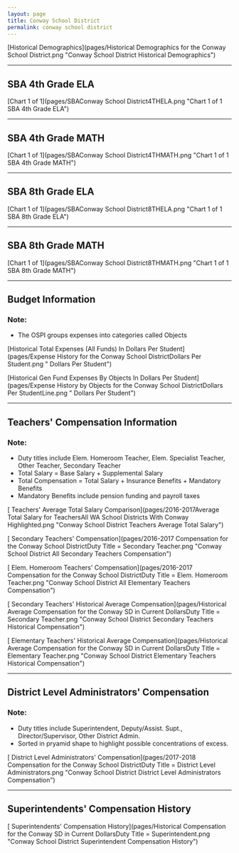 ```yaml
---
layout: page
title: Conway School District
permalink: conway school district
---
```



[Historical Demographics](pages/Historical Demographics for the Conway School District.png "Conway School District Historical Demographics")

___

## SBA 4th Grade ELA

[Chart 1 of 1](pages/SBAConway School District4THELA.png "Chart 1 of 1 SBA 4th Grade ELA")


___

## SBA 4th Grade MATH

[Chart 1 of 1](pages/SBAConway School District4THMATH.png "Chart 1 of 1 SBA 4th Grade MATH")


___

## SBA 8th Grade ELA

[Chart 1 of 1](pages/SBAConway School District8THELA.png "Chart 1 of 1 SBA 8th Grade ELA")


___

## SBA 8th Grade MATH

[Chart 1 of 1](pages/SBAConway School District8THMATH.png "Chart 1 of 1 SBA 8th Grade MATH")


___

## Budget Information
### Note:
- The OSPI groups expenses into categories called Objects

[Historical Total Expenses (All Funds) In Dollars Per Student](pages/Expense History for the Conway School DistrictDollars Per Student.png " Dollars Per Student")

[Historical Gen Fund Expenses By Objects In Dollars Per Student](pages/Expense History by Objects for the Conway School DistrictDollars Per StudentLine.png " Dollars Per Student")


___

## Teachers' Compensation Information
### Note:
- Duty titles include Elem. Homeroom Teacher, Elem. Specialist Teacher, Other Teacher, Secondary Teacher
- Total Salary = Base Salary + Supplemental Salary
- Total Compensation = Total Salary + Insurance Benefits + Mandatory Benefits
- Mandatory Benefits include pension funding and payroll taxes

[ Teachers' Average Total Salary Comparison](pages/2016-2017Average Total Salary for TeachersAll WA School Districts With Conway Highlighted.png "Conway School District Teachers Average Total Salary")

[ Secondary Teachers' Compensation](pages/2016-2017 Compensation for the Conway School DistrictDuty Title = Secondary Teacher.png "Conway School District All Secondary Teachers Compensation")

[ Elem. Homeroom Teachers' Compensation](pages/2016-2017 Compensation for the Conway School DistrictDuty Title = Elem. Homeroom Teacher.png "Conway School District All Elementary Teachers Compensation")

[ Secondary Teachers' Historical Average Compensation](pages/Historical Average Compensation for the Conway SD in Current DollarsDuty Title = Secondary Teacher.png "Conway School District Secondary Teachers Historical Compensation")

[ Elementary Teachers' Historical Average Compensation](pages/Historical Average Compensation for the Conway SD in Current DollarsDuty Title = Elementary Teacher.png "Conway School District Elementary Teachers Historical Compensation")


___

## District Level Administrators' Compensation

### Note:
- Duty titles include Superintendent, Deputy/Assist. Supt., Director/Supervisor, Other District Admin.
- Sorted in pryamid shape to highlight possible concentrations of excess.

[ District Level Administrators' Compensation](pages/2017-2018 Compensation for the Conway School DistrictDuty Title = District Level Administrators.png "Conway School District District Level Administrators Compensation")


___

## Superintendents' Compensation History

[ Superintendents' Compensation History](pages/Historical Compensation for the Conway SD in Current DollarsDuty Title = Superintendent.png "Conway School District Superintendent Compensation History")

